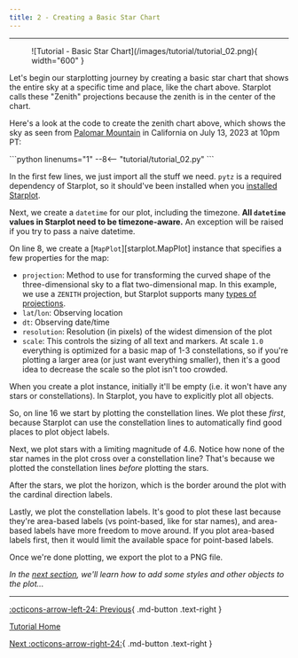 ```yaml
---
title: 2 - Creating a Basic Star Chart
---
```


<!-- 
<div class="flex-space-between tutorial-top-nav" markdown>

[:octicons-arrow-left-24: Previous](#){ .text-right }

[Tutorial Home](/tutorial)

[Next :octicons-arrow-right-24:](#){  .text-right }
</div> -->


---

<figure markdown="span">
  ![Tutorial - Basic Star Chart](/images/tutorial/tutorial_02.png){ width="600" }
</figure>

Let's begin our starplotting journey by creating a basic star chart that shows the entire sky at a specific time and place, like the chart above. Starplot calls these "Zenith" projections because the zenith is in the center of the chart.

Here's a look at the code to create the zenith chart above, which shows the sky as seen from [Palomar Mountain](https://en.wikipedia.org/wiki/Palomar_Mountain) in California on July 13, 2023 at 10pm PT:

<div class="tutorial">
```python  linenums="1"
--8<-- "tutorial/tutorial_02.py"
```
</div>

In the first few lines, we just import all the stuff we need. `pytz` is a required dependency of Starplot, so it should've been installed when you [installed Starplot](/installation/).

Next, we create a `datetime` for our plot, including the timezone. **All `datetime` values in Starplot need to be timezone-aware.** An exception will be raised if you try to pass a naive datetime.

On line 8, we create a [`MapPlot`][starplot.MapPlot] instance that specifies a few properties for the map:

- `projection`: Method to use for transforming the curved shape of the three-dimensional sky to a flat two-dimensional map. In this example, we use a `ZENITH` projection, but Starplot supports many [types of projections](/reference-mapplot/#map-projections).
- `lat`/`lon`: Observing location
- `dt`: Observing date/time
- `resolution`: Resolution (in pixels) of the widest dimension of the plot
- `scale`: This controls the sizing of all text and markers. At scale `1.0` everything is optimized for a basic map of 1-3 constellations, so if you're plotting a larger area (or just want everything smaller), then it's a good idea to decrease the scale so the plot isn't too crowded.

When you create a plot instance, initially it'll be empty (i.e. it won't have any stars or constellations). In Starplot, you have to explicitly plot all objects.

So, on line 16 we start by plotting the constellation lines. We plot these _first_, because Starplot can use the constellation lines to automatically find good places to plot object labels.

Next, we plot stars with a limiting magnitude of 4.6. Notice how none of the star names in the plot cross over a constellation line? That's because we plotted the constellation lines _before_ plotting the stars.

After the stars, we plot the horizon, which is the border around the plot with the cardinal direction labels.

Lastly, we plot the constellation labels. It's good to plot these last because they're area-based labels (vs point-based, like for star names), and area-based labels have more freedom to move around. If you plot area-based labels first, then it would limit the available space for point-based labels.

Once we're done plotting, we export the plot to a PNG file.

*In the [next section](03.md), we'll learn how to add some styles and other objects to the plot...*

---
<div class="flex-space-between" markdown>

[:octicons-arrow-left-24: Previous](01.md){ .md-button .text-right }

[Tutorial Home](/tutorial)

[Next :octicons-arrow-right-24:](03.md){ .md-button .text-right }

</div>
